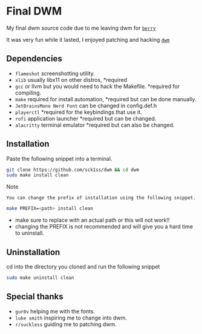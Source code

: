 # Final DWM
My final dwm source code due to me leaving dwm for [`berry`](https://github.com/jlervin/berry)

It was very fun while it lasted, I enjoyed patching and hacking [`dwm`](https://dwm.suckless.org)

## Dependencies
- `flameshot` screenshotting utility.
- `xlib` usually libx11 on other distros, *required
- `gcc` or llvm but you would need to hack the Makefile. *required for compiling.
- `make` required for install automation, *required but can be done manually.
- `JetBrainsMono Nerd Font` can be changed in config.def.h
- `playerctl` *required for the keybindings that use it.
- `rofi` application launcher *required but can be changed.
- `alacritty` terminal emulator *required but can also be changed.

## Installation
Paste the following snippet into a terminal.
```sh
git clone https://github.com/sck1ss/dwm && cd dwm
sudo make install clean
```
>[!NOTE]
    You can change the prefix of installation using the following snippet.
 ```sh
 make PREFIX=<path> install clean
 ```
* make sure to replace <path> with an actual path or this will not work!!
* changing the PREFIX is not recommended and will give you a hard time to uninstall.
## Uninstallation
cd into the directory you cloned and run the following snippet
```sh
sudo make uninstall clean
```

## Special thanks
- `gur0v` helping me with the fonts.
- `luke smith` inspiring me to change into dwm.
- `r/suckless` guiding me to patching dwm.
